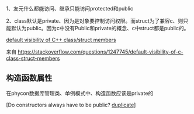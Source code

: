 1、友元什么都能访问、继承只能访问protected和public

 

2、class默认是private、因为是对象要控制访问权限。而struct为了兼容c、则只能默认为public。因为c中没有Public和private的概念、c中struct都是public的。

[default visibility of C++ class/struct members](https://stackoverflow.com/questions/1247745/default-visibility-of-c-class-struct-members)

 

来自 <https://stackoverflow.com/questions/1247745/default-visibility-of-c-class-struct-members> 

## 构造函数属性

在phycon数据库管理类、单例模式中、构造函数应该是private的

[Do constructors always have to be public? [duplicate\]](https://stackoverflow.com/questions/30995942/do-constructors-always-have-to-be-public)